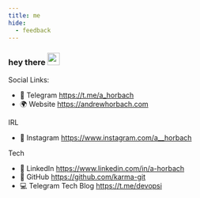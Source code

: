 ```yaml
---
title: me
hide:
  - feedback
---
```


### hey there <img src="https://media.giphy.com/media/hvRJCLFzcasrR4ia7z/giphy.gif" width="25px">

Social Links:

- 🚀 Telegram <https://t.me/a_horbach>
- 🌍 Website <https://andrewhorbach.com>

IRL

- 📸 Instagram <https://www.instagram.com/a__horbach>

Tech

- 👔 LinkedIn <https://www.linkedin.com/in/a-horbach>
- 🐙 GitHub <https://github.com/karma-git>
- 💻 Telegram Tech Blog <https://t.me/devopsi>

<!-- CI trigger 2025-02-15T14:37:28Z -->
